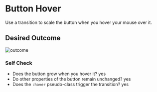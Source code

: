 # Button Hover

Use a transition to scale the button when you hover your mouse over it.

## Desired Outcome

![outcome](./desired-outcome.gif)

### Self Check
- Does the button grow when you hover it? yes
- Do other properties of the button remain unchanged? yes
- Does the `:hover` pseudo-class trigger the transition? yes
